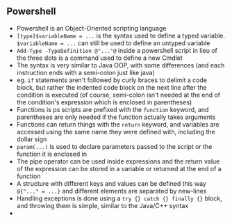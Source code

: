 ## Powershell
- Powershell is an Object-Oriented scripting language
- `[type]$variableName = ...` is the syntax used to define a typed variable. `$variableName = ...` can still be used to define an untyped variable
- `Add-Type -TypeDefinition @"..."@` inside a powershell script in lieu of the three dots is a command used to define a new Cmdlet
- The syntax is very similar to Java OOP, with some differences (and each instruction ends with a semi-colon just like java)
- eg. `if` statements aren't followed by curly braces to delimit a code block, but rather the indented code block on the next line after the condition is executed (of course, semi-colon isn't needed at the end of the condition's expression which is enclosed in parentheses)
- Functions is ps scripts are prefixed with the `function` keyword, and parentheses are only needed if the function actually takes arguments
- Functions can return things with the `return` keyword, and variables are accessed using the same name they were defined with, including the dollar sign
- `param(...)` is used to declare parameters passed to the script or the function it is enclosed in
- The pipe operator can be used inside expressions and the return value of the expression can be stored in a variable or returned at the end of a function
- A structure with different keys and values can be defined this way `@{"..." = ...}` and different elements are separated by new-lines
- Handling exceptions is done using a `try {} catch {} finally {}` block, and throwing them is simple, similar to the Java/C++ syntax
- 